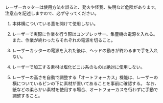 
レーザーカッターは使用方法を誤ると、発火や怪我、失明など危険があります。
注意点を記述しますので、必ず守ってください。

1. 本体横についている蓋を開けて使用しない。

2. レーザーで実際に作業を行う際はコンプレッサー、集塵機の電源を入れる。また、作業が終わったらそれぞれの電源を切ること。

3. レーザーカッターの電源を入れた後は、ヘッドの動きが終わるまで手を入れない。

4. レーザーで加工する素材は塩化ビニル系のものは絶対に使用しない。

5. レーザーの高さを自動で調整する「オートフォーカス」機能は、レーザーの横についているピンの下に素材が置いてあることを事前に確認する。
なお、紙などの柔らかい素材を使用する場合、オートフォーカスを行わずに手動で調整すること。

